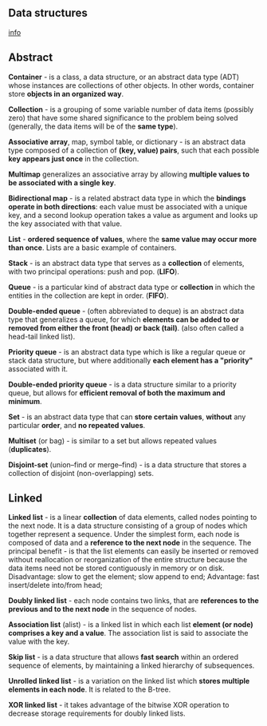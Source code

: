 Data structures
-

[info](http://en.wikipedia.org/wiki/Template:Data_structures)

## Abstract

**Container** - is a class, a data structure, or an abstract data type (ADT)
whose instances are collections of other objects. In other words, container store **objects in an organized way**.

**Collection** - is a grouping of some variable number of data items (possibly zero)
that have some shared significance to the problem being solved (generally, the data items will be of the **same type**).

**Associative array**, map, symbol table, or dictionary - is an abstract data type
composed of a collection of **(key, value) pairs**, such that each possible **key appears just once** in the collection.

**Multimap** generalizes an associative array by allowing **multiple values to be associated with a single key**.

**Bidirectional map** - is a related abstract data type in which the **bindings operate in both directions**:
each value must be associated with a unique key,
and a second lookup operation takes a value as argument and looks up the key associated with that value.

**List** - **ordered sequence of values**, where the **same value may occur more than once**.
Lists are a basic example of containers.

**Stack** - is an abstract data type that serves as a **collection** of elements,
with two principal operations: push and pop. (**LIFO**).

**Queue** - is a particular kind of abstract data type or **collection**
in which the entities in the collection are kept in order. (**FIFO**).

**Double-ended queue** - (often abbreviated to deque) is an abstract data type that generalizes a queue,
for which **elements can be added to or removed from either the front (head) or back (tail)**.
(also often called a head-tail linked list).

**Priority queue** - is an abstract data type which is like a regular queue or stack data structure,
but where additionally **each element has a "priority"** associated with it.

**Double-ended priority queue** - is a data structure similar to a priority queue,
but allows for **efficient removal of both the maximum and minimum**.

**Set** - is an abstract data type that can **store certain values**,
**without** any particular **order**, and **no repeated values**.

**Multiset** (or bag) - is similar to a set but allows repeated values (**duplicates**).

**Disjoint-set** (union–find or merge–find) - is a data structure
that stores a collection of disjoint (non-overlapping) sets.

## Linked

**Linked list** - is a linear **collection** of data elements,
called nodes pointing to the next node.
It is a data structure consisting of a group of nodes which together represent a sequence.
Under the simplest form, each node is composed of data and a **reference
to the next node** in the sequence.
The principal benefit - is that the list elements can easily be inserted or removed
without reallocation or reorganization of the entire structure
because the data items need not be stored contiguously in memory or on disk.
<br>Disadvantage: slow to get the element; slow append to end;
Advantage: fast insert/delete into/from head;

**Doubly linked list** - each node contains two links,
that are **references to the previous and to the next node** in the sequence of nodes.

**Association list** (alist) - is a linked list
in which each list **element (or node) comprises a key and a value**.
The association list is said to associate the value with the key.

**Skip list** - is a data structure that allows **fast search** within an ordered sequence of elements,
by maintaining a linked hierarchy of subsequences.

**Unrolled linked list** - is a variation on the linked list which **stores multiple elements in each node**.
It is related to the B-tree.

**XOR linked list** - it takes advantage of the bitwise XOR operation
to decrease storage requirements for doubly linked lists.
